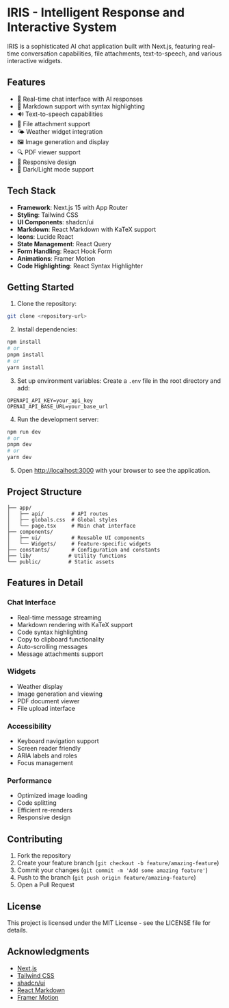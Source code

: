 # IRIS - Intelligent Response and Interactive System

IRIS is a sophisticated AI chat application built with Next.js, featuring real-time conversation capabilities, file attachments, text-to-speech, and various interactive widgets.

## Features

- 💬 Real-time chat interface with AI responses
- 🎯 Markdown support with syntax highlighting
- 🔊 Text-to-speech capabilities
- 📎 File attachment support
- 🌤️ Weather widget integration
- 🖼️ Image generation and display
- 🔍 PDF viewer support
- 📱 Responsive design
- 🎨 Dark/Light mode support

## Tech Stack

- **Framework**: Next.js 15 with App Router
- **Styling**: Tailwind CSS
- **UI Components**: shadcn/ui
- **Markdown**: React Markdown with KaTeX support
- **Icons**: Lucide React
- **State Management**: React Query
- **Form Handling**: React Hook Form
- **Animations**: Framer Motion
- **Code Highlighting**: React Syntax Highlighter

## Getting Started

1. Clone the repository:
```bash
git clone <repository-url>
```

2. Install dependencies:
```bash
npm install
# or
pnpm install
# or
yarn install
```

3. Set up environment variables:
Create a `.env` file in the root directory and add:
```env
OPENAPI_API_KEY=your_api_key
OPENAI_API_BASE_URL=your_base_url
```

4. Run the development server:
```bash
npm run dev
# or
pnpm dev
# or
yarn dev
```

5. Open [http://localhost:3000](http://localhost:3000) with your browser to see the application.

## Project Structure

```
├── app/
│   ├── api/         # API routes
│   ├── globals.css  # Global styles
│   └── page.tsx     # Main chat interface
├── components/
│   ├── ui/          # Reusable UI components
│   └── Widgets/     # Feature-specific widgets
├── constants/       # Configuration and constants
├── lib/            # Utility functions
└── public/         # Static assets
```

## Features in Detail

### Chat Interface
- Real-time message streaming
- Markdown rendering with KaTeX support
- Code syntax highlighting
- Copy to clipboard functionality
- Auto-scrolling messages
- Message attachments support

### Widgets
- Weather display
- Image generation and viewing
- PDF document viewer
- File upload interface

### Accessibility
- Keyboard navigation support
- Screen reader friendly
- ARIA labels and roles
- Focus management

### Performance
- Optimized image loading
- Code splitting
- Efficient re-renders
- Responsive design

## Contributing

1. Fork the repository
2. Create your feature branch (`git checkout -b feature/amazing-feature`)
3. Commit your changes (`git commit -m 'Add some amazing feature'`)
4. Push to the branch (`git push origin feature/amazing-feature`)
5. Open a Pull Request

## License

This project is licensed under the MIT License - see the LICENSE file for details.

## Acknowledgments

- [Next.js](https://nextjs.org/)
- [Tailwind CSS](https://tailwindcss.com/)
- [shadcn/ui](https://ui.shadcn.com/)
- [React Markdown](https://github.com/remarkjs/react-markdown)
- [Framer Motion](https://www.framer.com/motion/)